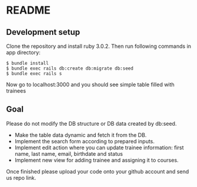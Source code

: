 # README

## Development setup

Clone the repository and install ruby 3.0.2. Then run following commands in app directory:

```
$ bundle install
$ bundle exec rails db:create db:migrate db:seed
$ bundle exec rails s
```

Now go to localhost:3000 and you should see simple table filled with trainees

## Goal

Please do not modify the DB structure or DB data created by db:seed.

* Make the table data dynamic and fetch it from the DB.
* Implement the search form according to prepared inputs.
* Implement edit action where you can update trainee information: first name, last name, email, birthdate and status
* Implement new view for adding trainee and assigning it to courses.

Once finished please upload your code onto your github account and send us repo link.
